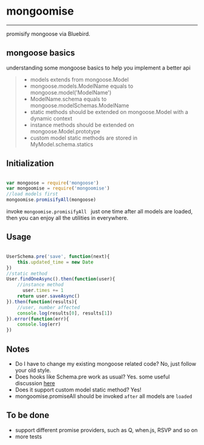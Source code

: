 # mongoomise

------

promisify mongoose via Bluebird.

## mongoose basics

understanding some mongoose basics to help you implement a better api

> * models extends from mongoose.Model
> * mongoose.models.ModelName equals to mongoose.model('ModelName')
> * ModelName.schema equals to mongoose.modelSchemas.ModelName
> * static methods should be extended on mongoose.Model with a dynamic context
> * instance methods should be extended on mongoose.Model.prototype
> * custom model static methods are stored in MyModel.schema.statics 

## Initialization

```javascript

var mongoose = require('mongoose')
var mongoomise = require('mongoomise')
//load models first
mongoomise.promisifyAll(mongoose)

 ```
 
invoke `mongoomise.promisifyAll ` just one time after all models are loaded,
then you can enjoy all the utilities in everywhere.

## Usage

```javascript

UserSchema.pre('save', function(next){
	this.updated_time = new Date
})
//static method
User.findOneAsync().then(function(user){
	//instance method
      user.times += 1
	return user.saveAsync()
}).then(function(results){
	//user, number affected
	console.log(results[0], results[1])
}).error(function(err){
	console.log(err)
})

```

## Notes

* Do I have to change my existing  mongoose related code? No, just follow your old style.
* Does hooks like Schema.pre work as usual? Yes. some useful discussion [here](https://github.com/yamadapc/mongoose-bluebird-utils/issues/1)
* Does it support custom model static method? Yes!
* mongoomise.promiseAll should be invoked `after` all models are `loaded`

## To be done

* support different promise providers, such as Q, when.js, RSVP and so on
* more tests
